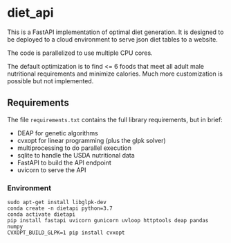 # diet_api

This is a FastAPI implementation of optimal diet generation. It is designed to be deployed to a cloud environment to serve json diet tables to a website.

The code is parallelized to use multiple CPU cores.

The default optimization is to find <= 6 foods that meet all adult male nutritional requirements and minimize calories. Much more customization is possible but not implemented.

## Requirements

The file `requirements.txt` contains the full library requirements, but in brief:

- DEAP for genetic algorithms
- cvxopt for linear programming (plus the glpk solver)
- multiprocessing to do parallel execution
- sqlite to handle the USDA nutritional data
- FastAPI to build the API endpoint
- uvicorn to serve the API

### Environment

```
sudo apt-get install libglpk-dev
conda create -n dietapi python=3.7
conda activate dietapi
pip install fastapi uvicorn gunicorn uvloop httptools deap pandas numpy
CVXOPT_BUILD_GLPK=1 pip install cvxopt
```
